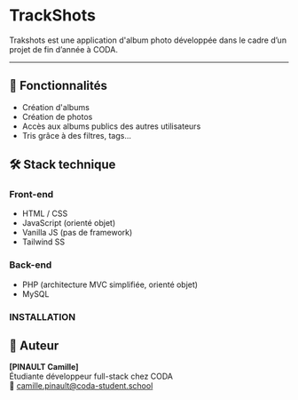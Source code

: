 # TrackShots

Trakshots est une application d'album photo développée dans le cadre d’un projet de fin d’année à CODA. 


---

## 🚀 Fonctionnalités

- Création d'albums
- Création de photos
- Accès aux albums publics des autres utilisateurs
- Tris grâce à des filtres, tags...


## 🛠️ Stack technique

### Front-end
- HTML / CSS
- JavaScript (orienté objet)
- Vanilla JS (pas de framework)
- Tailwind SS

### Back-end
- PHP (architecture MVC simplifiée, orienté objet)
- MySQL


### INSTALLATION

## 💼 Auteur

**[PINAULT Camille]**  
Étudiante développeur full-stack chez CODA  
📧 camille.pinault@coda-student.school
